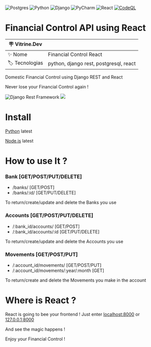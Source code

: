 ![Postgres](https://img.shields.io/badge/postgres-%23316192.svg?style=for-the-badge&logo=postgresql&logoColor=white)
![Python](https://img.shields.io/badge/python-3670A0?style=for-the-badge&logo=python&logoColor=ffdd54)
![Django](https://img.shields.io/badge/Django-092E20?style=for-the-badge&logo=django&logoColor=white)
![PyCharm](https://img.shields.io/badge/PyCharm-000000.svg?&style=for-the-badge&logo=PyCharm&logoColor=white)
![React](https://img.shields.io/badge/React-20232A?style=for-the-badge&logo=react&logoColor=61DAFB)
[![CodeQL](https://github.com/Marrowsed/Financial_Control_React/actions/workflows/codeql-analysis.yml/badge.svg?branch=master)](https://github.com/Marrowsed/Financial_Control_React/actions/workflows/codeql-analysis.yml)
# Financial Control API using React
| :placard: Vitrine.Dev |     |
| -------------  | --- |
| :sparkles: Nome        | Financial Control React
| :label: Tecnologias | python, django rest, postgresql, react

Domestic Financial Control using Django REST and React

Never lose your Financial Control again !

<img src="https://www.django-rest-framework.org/img/logo.png#vitrinedev" alt="Django Rest Framework">
<img src="https://arquivo.devmedia.com.br/cursos/imagem/curso_o-que-e-react_2127.png#vitrinedev">

<h1> Install </h1>
<a href="https://www.python.org/downloads/" target="_blank">Python</a> latest

<a href="https://nodejs.org/en/">Node.js</a> latest

# How to use It ?

### Bank [GET/POST/PUT/DELETE]
* /banks/ [GET/POST]
* /banks/:id/ [GET/PUT/DELETE]

To return/create/update and delete the Banks you use 

### Accounts [GET/POST/PUT/DELETE]
* /:bank_id/accounts/ [GET/POST]
* /:bank_id/accounts/:id [GET/PUT/DELETE]

To return/create/update and delete the Accounts you use

### Movements [GET/POST/PUT]
* /:account_id/movements/ [GET/POST/PUT]
* /:account_id/movements/:year/:month [GET]

To return/create and delete the Movements you make in the account

# Where is React ?

React is going to bee your frontend ! Just enter <a href="localhost:8000">localhost:8000</a> or <a href="127.0.0.1:8000">127.0.0.1:8000</a>

And see the magic happens !

Enjoy your Financial Control !